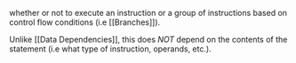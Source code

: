 whether or not to execute an instruction or a group of instructions based on control flow conditions (i.e [[Branches]]).

Unlike [[Data Dependencies]], this does *NOT* depend on the contents of the statement (i.e what type of instruction, operands, etc.). 